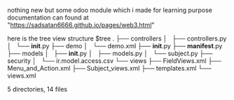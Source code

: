nothing new but  some odoo module which i made for learning purpose 
documentation can found at "https://sadsatan6666.github.io/pages/web3.html"

here is the tree view structure
$tree
.
├── controllers
│   ├── controllers.py
│   └── __init__.py
├── demo
│   └── demo.xml
├── __init__.py
├── __manifest__.py
├── models
│   ├── __init__.py
│   ├── models.py
│   └── subject.py
├── security
│   └── ir.model.access.csv
└── views
    ├── FieldViews.xml
    ├── Menu_and_Action.xml
    ├── Subject_views.xml
    ├── templates.xml
    └── views.xml

5 directories, 14 files
